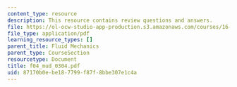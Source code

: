 ```yaml
---
content_type: resource
description: This resource contains review questions and answers.
file: https://ol-ocw-studio-app-production.s3.amazonaws.com/courses/16-01-unified-engineering-i-ii-iii-iv-fall-2005-spring-2006/87170b0ebe187799f87f8bbe307e1c4a_f04_mud_0304.pdf
file_type: application/pdf
learning_resource_types: []
parent_title: Fluid Mechanics
parent_type: CourseSection
resourcetype: Document
title: f04_mud_0304.pdf
uid: 87170b0e-be18-7799-f87f-8bbe307e1c4a
---
```

